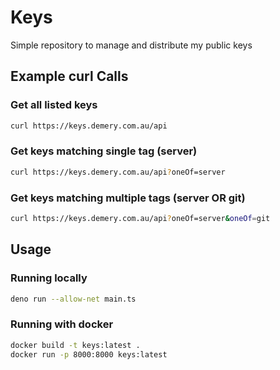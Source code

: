 # Keys

Simple repository to manage and distribute my public keys

## Example curl Calls

### Get all listed keys

```sh
curl https://keys.demery.com.au/api
```

### Get keys matching single tag (server)

```sh
curl https://keys.demery.com.au/api?oneOf=server
```

### Get keys matching multiple tags (server OR git)

```sh
curl https://keys.demery.com.au/api?oneOf=server&oneOf=git
```

## Usage

### Running locally

```sh
deno run --allow-net main.ts
```

### Running with docker

```sh
docker build -t keys:latest .
docker run -p 8000:8000 keys:latest
```
